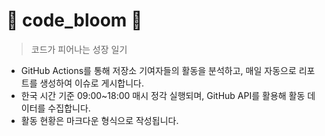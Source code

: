 # 🌸 code_bloom 🌸
> 코드가 피어나는 성장 일기

- GitHub Actions를 통해 저장소 기여자들의 활동을 분석하고, 매일 자동으로 리포트를 생성하여 이슈로 게시합니다.  
- 한국 시간 기준 09:00~18:00 매시 정각 실행되며, GitHub API를 활용해 활동 데이터를 수집합니다.  
- 활동 현황은 마크다운 형식으로 작성됩니다.